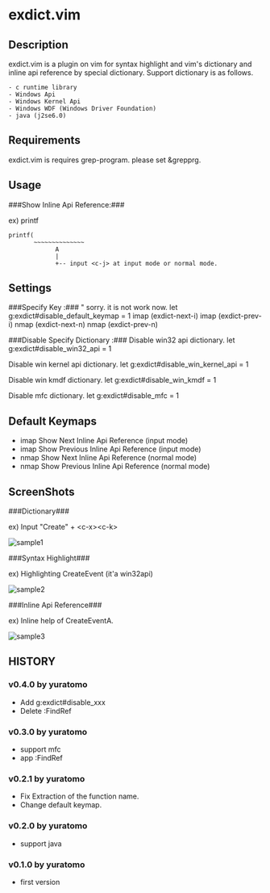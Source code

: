 exdict.vim
==========

Description
-----------
exdict.vim is a plugin on vim for syntax highlight and vim's dictionary and inline api reference by special dictionary.
Support dictionary is as follows.

    - c runtime library
    - Windows Api
    - Windows Kernel Api
    - Windows WDF (Windows Driver Foundation)
    - java (j2se6.0)

Requirements
------------
exdict.vim is requires grep-program. 
please set &grepprg.

Usage
-----

###Show Inline Api Reference:###

ex) printf

    printf(
           ~~~~~~~~~~~~~~
                 A
                 |
                 +-- input <c-j> at input mode or normal mode.

Settings
--------

###Specify Key :###
    " sorry. it is not work now.
    let g:exdict#disable_default_keymap = 1
    imap <buffer><c-UP>   <ESC><Plug>(exdict-next-i)
    imap <buffer><c-DOWN> <ESC><Plug>(exdict-prev-i)
    nmap <buffer><c-UP>   <Plug>(exdict-next-n)
    nmap <buffer><c-DOWN> <Plug>(exdict-prev-n)


###Disable Specify Dictionary :###
Disable win32 api dictionary.
    let g:exdict#disable_win32_api = 1

Disable win kernel api dictionary.
    let g:exdict#disable_win_kernel_api = 1

Disable win kmdf dictionary.
    let g:exdict#disable_win_kmdf = 1

Disable mfc dictionary.
    let g:exdict#disable_mfc = 1


Default Keymaps
---------------
* imap <c-DOWN> Show Next Inline Api Reference (input mode)
* imap <c-UP>   Show Previous Inline Api Reference (input mode)
* nmap <c-DOWN> Show Next Inline Api Reference (normal mode)
* nmap <c-UP>   Show Previous Inline Api Reference (normal mode)

ScreenShots
-----------

###Dictionary###

ex) Input "Create" + &lt;c-x&gt;&lt;c-k&gt;

![sample1](http://yuratomo.up.seesaa.net/image/exdictvim_v0.1.0.001.png "sample1")

###Syntax Highlight###

ex) Highlighting CreateEvent (it'a win32api)

![sample2](http://yuratomo.up.seesaa.net/image/exdictvim_v0.1.0.002.png "sample2")

###Inline Api Reference###

ex) Inline help of CreateEventA.

![sample3](http://yuratomo.up.seesaa.net/image/exdictvim_v0.1.0.003.png "sample3")


HISTORY
-------
### v0.4.0 by yuratomo ###
* Add g:exdict#disable_xxx
* Delete :FindRef

### v0.3.0 by yuratomo ###
* support mfc
* app :FindRef

### v0.2.1 by yuratomo ###
* Fix Extraction of the function name.
* Change default keymap.

### v0.2.0 by yuratomo ###
* support java

### v0.1.0 by yuratomo ###
* first version


